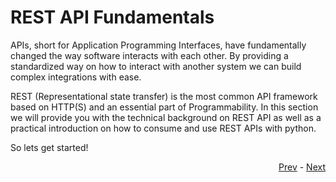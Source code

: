 # REST API Fundamentals
APIs, short for Application Programming Interfaces, have fundamentally changed the way software interacts with each other. By providing a standardized way on how to interact with another system we can build complex integrations with ease.

REST (Representational state transfer) is the most common API framework based on HTTP(S) and an essential part of Programmability. In this section we will provide you with the technical background on REST API as well as a practical introduction on how to consume and use REST APIs with python.

So lets get started!

<div align="right">
   
   [Prev](/sessions/python_three/finish.md) - [Next](what_is_an_api.md)
</div>